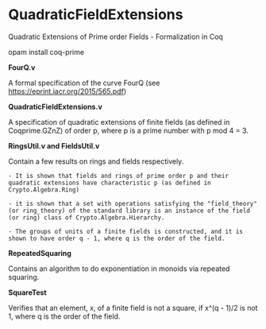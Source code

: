 # QuadraticFieldExtensions
Quadratic Extensions of Prime order Fields - Formalization in Coq

opam install coq-prime


**FourQ.v**

A formal specification of the curve FourQ (see https://eprint.iacr.org/2015/565.pdf)

**QuadraticFieldExtensions.v**

A specification of quadratic extensions of finite fields (as defined in Coqprime.GZnZ) of order p, where p is a prime number with p mod 4 = 3.

**RingsUtil.v and FieldsUtil.v**

Contain a few results on rings and fields respectively.

    - It is shown that fields and rings of prime order p and their quadratic extensions have characteristic p (as defined in Crypto.Algebra.Ring)

    - it is shown that a set with operations satisfying the "field_theory" (or ring_theory) of the standard library is an instance of the field (or ring) class of Crypto.Algebra.Hierarchy.

    - The groups of units of a finite fields is constructed, and it is shown to have order q - 1, where q is the order of the field.


**RepeatedSquaring**

Contains an algorithm to do exponentiation in monoids via repeated squaring.

**SquareTest**

Verifies that an element, x, of a finite field is not a square, if x^(q - 1)/2 is not 1, where q is the order of the field.